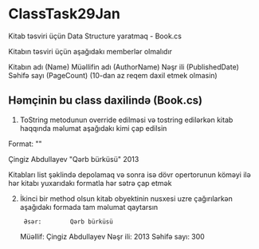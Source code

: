 # ClassTask29Jan
Kitab təsviri üçün Data Structure yaratmaq - Book.cs

Kitabın təsviri üçün aşağıdakı memberlər olmalıdır

Kitabın adı   (Name)
Müəllifin adı (AuthorName)
Nəşr ili      (PublishedDate)
Səhifə sayı   (PageCount)    (10-dan az reqem daxil etmek olmasin)


Həmçinin bu class daxilində (Book.cs)
--------------------------------------------------------------
1) ToString metodunun override edilməsi və tostring edilərkən
kitab haqqında məlumat aşağıdakı kimi çap edilsin

Format: <authorName> "<bookName>" <publishedDate>

Çingiz Abdullayev "Qərb bürküsü" 2013


Kitabları list şəklində depolamaq və sonra isə dövr opertorunun köməyi ilə
hər kitabı yuxarıdakı formatla hər sətrə çap etmək

2) İkinci bir method olsun kitab obyektinin nusxesi uzre çağırılarkən aşağıdakı
formada tam məlumat qaytarsın

        Əsər:        Qərb bürküsü
    Müəllif:        Çingiz Abdullayev
        Nəşr ili:    2013
    Səhifə sayı: 300
